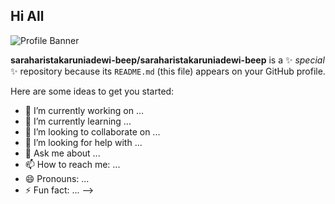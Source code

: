 ## Hi All 

![Profile Banner](https://i.pinimg.com/736x/ea/18/26/ea182623006e4098e41a020471bd2308.jpg)

**saraharistakaruniadewi-beep/saraharistakaruniadewi-beep** is a ✨ _special_ ✨ repository because its `README.md` (this file) appears on your GitHub profile.

Here are some ideas to get you started:

- 🔭 I’m currently working on ...
- 🌱 I’m currently learning ...
- 👯 I’m looking to collaborate on ...
- 🤔 I’m looking for help with ...
- 💬 Ask me about ...
- 📫 How to reach me: ...
- 😄 Pronouns: ...
- ⚡ Fun fact: ...
-->
